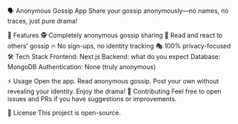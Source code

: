 🗣️ Anonymous Gossip App
Share your gossip anonymously—no names, no traces, just pure drama!

🚀 Features
🕵️ Completely anonymous gossip sharing
💬 Read and react to others' gossip
🔥 No sign-ups, no identity tracking
🎭 100% privacy-focused
🛠️ Tech Stack
Frontend: Next.js
Backend: what do you expect
Database: MongoDB
Authentication: None (truly anonymous)

⚡ Usage
Open the app.
Read anonymous gossip.
Post your own without revealing your identity.
Enjoy the drama!
🎯 Contributing
Feel free to open issues and PRs if you have suggestions or improvements.

📜 License
This project is open-source.

